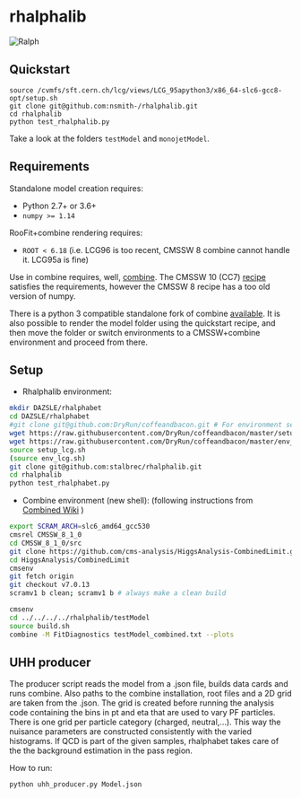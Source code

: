 # rhalphalib

![Ralph](https://upload.wikimedia.org/wikipedia/en/thumb/1/14/Ralph_Wiggum.png/220px-Ralph_Wiggum.png)

## Quickstart
```
source /cvmfs/sft.cern.ch/lcg/views/LCG_95apython3/x86_64-slc6-gcc8-opt/setup.sh
git clone git@github.com:nsmith-/rhalphalib.git
cd rhalphalib
python test_rhalphalib.py
```
Take a look at the folders `testModel` and `monojetModel`.

## Requirements
Standalone model creation requires:
  - Python 2.7+ or 3.6+
  - `numpy >= 1.14`

RooFit+combine rendering requires:
  - `ROOT < 6.18` (i.e. LCG96 is too recent, CMSSW 8 combine cannot handle it.  LCG95a is fine)

Use in combine requires, well, [combine](https://github.com/cms-analysis/HiggsAnalysis-CombinedLimit).
The CMSSW 10 (CC7) [recipe](https://cms-analysis.github.io/HiggsAnalysis-CombinedLimit/#cc7-release-cmssw_10_2_x-recommended-version)
satisfies the requirements, however the CMSSW 8 recipe has a too old version of numpy.

There is a python 3 compatible standalone fork of combine [available](https://github.com/guitargeek/combine).
It is also possible to render the model folder using the quickstart recipe, and then move the folder or switch
environments to a CMSSW+combine environment and proceed from there.

## Setup
  * Rhalphalib environment:
  ```bash
  mkdir DAZSLE/rhalphabet
  cd DAZSLE/rhalphabet
  #git clone git@github.com:DryRun/coffeandbacon.git # For environment setup script
  wget https://raw.githubusercontent.com/DryRun/coffeandbacon/master/setup_lcg.sh  
  wget https://raw.githubusercontent.com/DryRun/coffeandbacon/master/env_lcg.sh
  source setup_lcg.sh
  (source env_lcg.sh)
  git clone git@github.com:stalbrec/rhalphalib.git
  cd rhalphalib
  python test_rhalphabet.py
  ```
  * Combine environment (new shell):
  (following instructions from [Combined Wiki](http://cms-analysis.github.io/HiggsAnalysis-CombinedLimit/) )
  ```bash
  export SCRAM_ARCH=slc6_amd64_gcc530
  cmsrel CMSSW_8_1_0
  cd CMSSW_8_1_0/src
  git clone https://github.com/cms-analysis/HiggsAnalysis-CombinedLimit.git HiggsAnalysis/CombinedLimit
  cd HiggsAnalysis/CombinedLimit
  cmsenv
  git fetch origin
  git checkout v7.0.13
  scramv1 b clean; scramv1 b # always make a clean build

  cmsenv
  cd ../../../../rhalphalib/testModel
  source build.sh
  combine -M FitDiagnostics testModel_combined.txt --plots
  ```

## UHH producer
The producer script reads the model from a .json file, builds data cards and runs combine.
Also paths to the combine installation, root files and a 2D grid are taken from the .json.
The grid is created before running the analysis code containing the bins in pt and eta that are used to vary PF particles.
There is one grid per particle category (charged, neutral,...). This way the nuisance parameters are constructed consistently with the varied histograms. If QCD is part of the given samples, rhalphabet takes care of the the background estimation in the pass region.

How to run:
```bash
python uhh_producer.py Model.json
```
